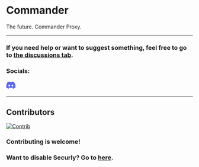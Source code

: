 # Commander
The future. Commander Proxy.
***
### If you need help or want to suggest something, feel free to go to [the discussions tab](https://github.com/Command-Enterprises/Commander/discussions).
### Socials:
<a href="https://discord.gg/BwejDYd7pM"><img src="static/assets/other/discord.svg" width="25" height="25"></a>
***
## Contributors
[![Contrib](https://contrib.rocks/image?repo=Command-Enterprises/Commander)](https://github.com/Command-Enterprises/Commander/graphs/contributors)

### Contributing is welcome!

### Want to disable Securly? Go to [here](https://disablesecurly.com/).
